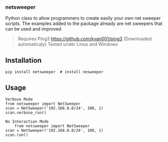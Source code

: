 ### netsweeper
Python class to allow programmers to create easily your own net sweeper scripts. The examples added to the package already are net sweepers that can be used and improved

> Requires Ping3 https://github.com/kyan001/ping3 (Downloaded automaticaly)
> Tested under Linux and Windows

## Installation

```shell
pip install netsweeper  # install nesweeper
```
## Usage
```
Verbose Mode
from netsweeper import NetSweeper
scan = NetSweeper('192.168.0.0/24', 100, 1)
scan.verbose_run()
```

```
No Interaction Mode
    from netsweeper import NetSweeper
scan = NetSweeper('192.168.0.0/24', 100, 1)
scan.run()
```
